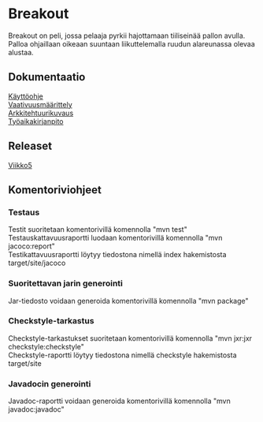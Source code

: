 # Breakout
Breakout on peli, jossa pelaaja pyrkii hajottamaan tiiliseinää pallon avulla. Palloa ohjaillaan oikeaan suuntaan liikuttelemalla ruudun alareunassa olevaa alustaa.  
## Dokumentaatio 
[Käyttöohje](https://github.com/esostolv/ot-harjoitustyo/blob/master/dokumentaatio/kayttoohje)<br>
[Vaativuusmäärittely](https://github.com/esostolv/ot-harjoitustyo/blob/master/dokumentaatio/vaativuusmaarittely.md) <br>
[Arkkitehtuurikuvaus](https://github.com/esostolv/ot-harjoitustyo/blob/master/dokumentaatio/arkkitehtuuri.md) <br>
[Työaikakirjanpito](https://github.com/esostolv/ot-harjoitustyo/blob/master/dokumentaatio/tyoaikakirjanpito.md) <br>
## Releaset
[Viikko5](https://github.com/esostolv/ot-harjoitustyo/releases/tag/viikko5)
## Komentoriviohjeet
### Testaus
Testit suoritetaan komentorivillä komennolla "mvn test" <br>
Testauskattavuusraportti luodaan komentorivillä komennolla "mvn jacoco:report" <br> 
Testikattavuusraportti löytyy tiedostona nimellä index hakemistosta target/site/jacoco <br>
### Suoritettavan jarin generointi
Jar-tiedosto voidaan generoida komentorivillä komennolla "mvn package" <br>
### Checkstyle-tarkastus
Checkstyle-tarkastukset suoritetaan komentorivillä komennolla "mvn jxr:jxr checkstyle:checkstyle" <br>
Checkstyle-raportti löytyy tiedostona nimellä checkstyle hakemistosta target/site <br>
### Javadocin generointi
Javadoc-raportti voidaan generoida komentorivillä komennolla "mvn javadoc:javadoc" <br>
